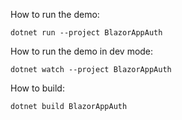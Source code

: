How to run the demo:
```
dotnet run --project BlazorAppAuth
```

How to run the demo in dev mode:
```
dotnet watch --project BlazorAppAuth
```

How to build:
```
dotnet build BlazorAppAuth
```